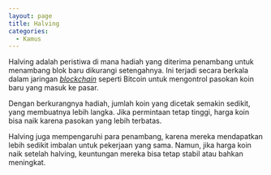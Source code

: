 ```yaml
---
layout: page
title: Halving
categories:
  - Kamus
---
```


Halving adalah peristiwa di mana hadiah yang diterima penambang untuk menambang blok baru dikurangi setengahnya. Ini terjadi secara berkala dalam jaringan [*blockchain*](https://rojocrypto.com/blockchain/) seperti Bitcoin untuk mengontrol pasokan koin baru yang masuk ke pasar.

Dengan berkurangnya hadiah, jumlah koin yang dicetak semakin sedikit, yang membuatnya lebih langka. Jika permintaan tetap tinggi, harga koin bisa naik karena pasokan yang lebih terbatas.

Halving juga mempengaruhi para penambang, karena mereka mendapatkan lebih sedikit imbalan untuk pekerjaan yang sama. Namun, jika harga koin naik setelah halving, keuntungan mereka bisa tetap stabil atau bahkan meningkat.